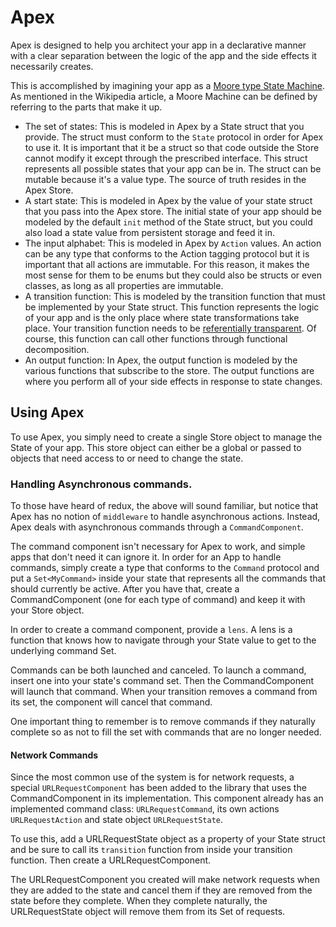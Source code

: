 # Apex

Apex is designed to help you architect your app in a declarative manner with a clear separation between the logic of the app and the side effects it necessarily creates.

This is accomplished by imagining your app as a [Moore type State Machine](https://en.wikipedia.org/wiki/Moore_machine). As mentioned in the Wikipedia article, a Moore Machine can be defined by referring to the parts that make it up.

 - The set of states: This is modeled in Apex by a State struct that you provide. The struct must conform to the `State` protocol in order for Apex to use it. It is important that it be a struct so that code outside the Store cannot modify it except through the prescribed interface. This struct represents all possible states that your app can be in. The struct can be mutable because it's a value type. The source of truth resides in the Apex Store.
 - A start state: This is modeled in Apex by the value of your state struct that you pass into the Apex store. The initial state of your app should be modeled by the default `init` method of the State struct, but you could also load a state value from persistent storage and feed it in.
 - The input alphabet: This is modeled in Apex by `Action` values. An action can be any type that conforms to the Action tagging protocol but it is important that all actions are immutable. For this reason, it makes the most sense for them to be enums but they could also be structs or even classes, as long as all properties are immutable.
 - A transition function: This is modeled by the transition function that must be implemented by your State struct. This function represents the logic of your app and is the only place where state transformations take place. Your transition function needs to be [referentially transparent](https://en.wikipedia.org/wiki/Referential_transparency). Of course, this function can call other functions through functional decomposition.
 - An output function: In Apex, the output function is modeled by the various functions that subscribe to the store. The output functions are where you perform all of your side effects in response to state changes.
 
## Using Apex
To use Apex, you simply need to create a single Store object to manage the State of your app. This store object can either be a global or passed to objects that need access to or need to change the state.

### Handling Asynchronous commands.

To those have heard of redux, the above will sound  familiar, but notice that Apex has no notion of `middleware` to handle asynchronous actions. Instead, Apex deals with asynchronous commands through a `CommandComponent`.

The command component isn't necessary for Apex to work, and simple apps that don't need it can ignore it. In order for an App to handle commands, simply create a type that conforms to the `Command` protocol and put a `Set<MyCommand>` inside your state that represents all the commands that should currently be active. After you have that, create a CommandComponent (one for each type of command) and keep it with your Store object.

In order to create a command component, provide a `lens`. A lens is a function that knows how to navigate through your State value to get to the underlying command Set.

Commands can be both launched and canceled. To launch a command, insert one into your state's command set. Then the CommandComponent will launch that command. When your transition removes a command from its set, the component will cancel that command.

One important thing to remember is to remove commands if they naturally complete so as not to fill the set with commands that are no longer needed.

#### Network Commands

Since the most common use of the system is for network requests, a special `URLRequestComponent` has been added to the library that uses the CommandComponent in its implementation. This component already has an implemented command class: `URLRequestCommand`, its own actions `URLRequestAction` and state object `URLRequestState`.

To use this, add a URLRequestState object as a property of your State struct and be sure to call its `transition` function from inside your transition function. Then create a URLRequestComponent.

The URLRequestComponent you created will make network requests when they are added to the state and cancel them if they are removed from the state before they complete. When they complete naturally, the URLRequestState object will remove them from its Set of requests.
